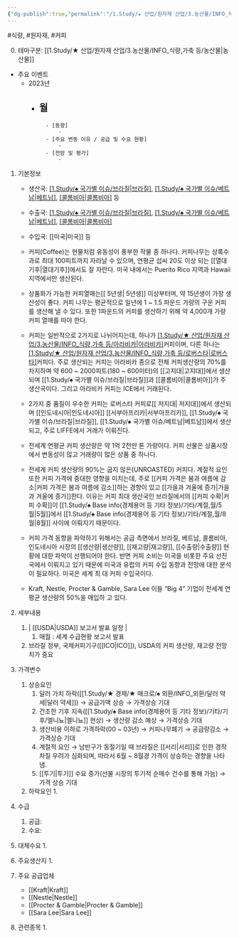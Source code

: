 ```yaml
---
{"dg-publish":true,"permalink":"/1.Study/★ 산업/원자재 산업/3.농산물/INFO_식량,가축 등/커피/","created":"2024-11-20T21:02:28.934+09:00","updated":"2025-06-03T20:07:20.792+09:00"}
---
```


#식량, #원자재, #커피


0. 테마구분: [[1.Study/★ 산업/원자재 산업/3.농산물/INFO_식량,가축 등/농산물\|농산물]]


- 주요 이벤트
	- 2023년
		- 월
			- 
				- [동향]
					- 
				- [주요 변동 이유 / 공급 및 수요 현황]
					- 
				- [전망 및 평가]
					- 



1. 기본정보

	- 생산국: [[1.Study/♠ 국가별 이슈/브라질\|브라질]](36%), [[1.Study/♠ 국가별 이슈/베트남\|베트남]](13%), [[콜롬비아\|콜롬비아]](10%) 등
	- 수출국: [[1.Study/♠ 국가별 이슈/브라질\|브라질]](28%), [[1.Study/♠ 국가별 이슈/베트남\|베트남]](15%), [[콜롬비아\|콜롬비아]](12%)
	- 수입국: [[미국\|미국]] 등
	
	- 커피(Coffee)는 현물처럼 유동성이 풍부한 작물 중 하나다. 커피나무는 상록수과로 최대 100피트까지 자라날 수 있으며, 연평균 섭씨 20도 이상 되는 [[열대기후\|열대기후]]에서도 잘 자란다. 미국 내에서는 Puerito Rico 지역과 Hawaii 지역에서만 생산된다. 
	- 상품화가 가능한 커피열매는[[ 5년생\| 5년생]] 이상부터며, 약 15년생이 가장 생산성이 좋다. 커피 나무는 평균적으로 일년에 1 ~ 1.5 파운드 가량의 구운 커피를 생산해 낼 수 있다. 또한 1파운드의 커피를 생산하기 위해 약 4,000개 가량 커피 열매를 따야 한다. 
	- 커피는 일반적으로 2가지로 나뉘어지는데, 하나가 [[1.Study/★ 산업/원자재 산업/3.농산물/INFO_식량,가축 등/아라비카\|아라비카]](Arabica)커피이며, 다른 하나는 [[1.Study/★ 산업/원자재 산업/3.농산물/INFO_식량,가축 등/로버스타\|로버스타]](robusta)커피다. 주로 생산되는 커피는 아라비카 종으로 전체 커피생산량의 70%를 차지하며 약 600 ~ 2000피트(180 ~ 600미터)의 [[고지대\|고지대]]에서 생산되며 [[1.Study/♠ 국가별 이슈/브라질\|브라질]]과 [[콜롬비아\|콜롬비아]]가 주 생산국이다. 그리고 아라비카 커피는 ICE에서 거래된다. 
	- 2가지 중 품질이 우수한 커피는 로버스타 커피로[[ 저지대\| 저지대]]에서 생산되며 [[인도네시아\|인도네시아]] [[서부아프리카\|서부아프리카]], [[1.Study/♠ 국가별 이슈/브라질\|브라질]], [[1.Study/♠ 국가별 이슈/베트남\|베트남]]에서 생산되고, 주로 LIFFE에서 거래가 이뤄진다. 
	- 전세계 연평균 커피 생산량은 약 1억 2천만 톤 가량이다. 커피 선물은 상품시장에서 변동성이 많고 거래량이 많은 상품 중 하나다. 
	- 전세계 커피 생산량의 90%는 굽지 않은(UNROASTED) 커피다. 계절적 요인 또한 커피 가격에 중대한 영향을 미치는데, 주로 [[커피 가격은 봄과 여름에 감소\|커피 가격은 봄과 여름에 감소]]하는 경향이 있고 [[가을과 겨울에 증가\|가을과 겨울에 증가]]한다. 이유는 커피 최대 생산국인 브라질에서의 [[커피 수확\|커피 수확]]이 [[1.Study/♠ Base info(경제용어 등 기타 정보)/기타/계절,월/5월\|5월]]에서 [[1.Study/♠ Base info(경제용어 등 기타 정보)/기타/계절,월/8월\|8월]] 사이에 이뤄지기 때문이다. 
	- 커피 가격 동향을 파악하기 위해서는 공급 측면에서 브라질, 베트남, 콜롬비아, 인도네시아 시장의 [[생산량\|생산량]], [[재고량\|재고량]], [[수출량\|수출량]] 현황에 대한 파악이 선행되어야 한다. 반면 커피 소비는 미국을 비롯한 주요 선진국에서 이뤄지고 있기 때문에 미국과 유럽의 커피 수입 동향과 전망에 대한 분석이 필요하다. 미국은 세계 최 대 커피 수입국이다. 
	- Kraft, Nestle, Procter & Gamble, Sara Lee 이들 “Big 4” 기업이 전세계 연평균 생산량의 50%을 매입하 고 있다.



1. 세부내용
	1. | [[USDA\|USDA]] 보고서 발표 일정 | 
		1. 매월 : 세계 수급현황 보고서 발표
	2. 브라질 정부, 국제커피기구([[ICO\|ICO]]), USDA의 커피 생산량, 재고량 전망치가 중요




1. 가격변수
	1. 상승요인
		1. 달러 가치 하락([[1.Study/★ 경제/★ 매크로/♠ 외환/INFO_외환/달러 약세\|달러 약세]]) → 공급가액 상승 → 가격상승 기대 
		2. 건조한 기후 지속([[1.Study/♠ Base info(경제용어 등 기타 정보)/기타/기후/엘니뇨\|엘니뇨]] 현상) → 생산량 감소 예상 → 가격상승 기대 
		3. 생산비용 이하로 가격하락(00 ~ 03년) → 커피나무폐기 → 공급량감소 → 가격상승 기대
		4. 계절적 요인 → 남반구가 동절기일 때 브라질은 [[서리\|서리]]로 인한 경작차질 우려가 심화되며, 따라서 6월 ~ 8월경 가격이 상승하는 경향을 나타냄.
		5. [[투기\|투기]] 수요 증가(선물 시장의 투기적 순매수 건수를 통해 가늠) → 가격 상승 기대
	2. 하락요인
		1. 



1. 수급
	1. 공급:
	2. 수요:



1. 대체수요
	1. 




1. 주요생산지
	1. 




1. 주요 공급업체
	- [[Kraft\|Kraft]]
	- [[Nestle\|Nestle]]
	- [[Procter & Gamble\|Procter & Gamble]]
	- [[Sara Lee\|Sara Lee]]



1. 관련종목
	1. 